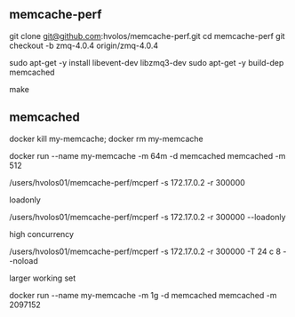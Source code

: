 ## memcache-perf

git clone git@github.com:hvolos/memcache-perf.git
cd memcache-perf
git checkout -b zmq-4.0.4 origin/zmq-4.0.4

sudo apt-get -y install libevent-dev libzmq3-dev
sudo apt-get -y build-dep memcached

make

## memcached

docker kill my-memcache; docker rm my-memcache

docker run --name my-memcache -m 64m -d memcached memcached -m 512

/users/hvolos01/memcache-perf/mcperf -s 172.17.0.2 -r 300000

loadonly

/users/hvolos01/memcache-perf/mcperf -s 172.17.0.2 -r 300000 --loadonly

high concurrency

/users/hvolos01/memcache-perf/mcperf -s 172.17.0.2 -r 300000 -T 24 c 8 --noload

larger working set

docker run --name my-memcache -m 1g -d memcached memcached -m 2097152
